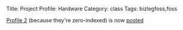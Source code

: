 Title: Project Profile: Hardware
Category: class
Tags: bizlegfoss,foss

[Profile 2][proposal] (because they're zero-indexed) is now [posted][presentation]

[proposal]: {filename}/2015/03/12-profile-proposal-organization.md
[presentation]: http://msoucy.github.io/bizleg-profiles/profile2
